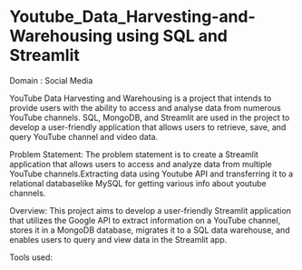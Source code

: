 # Youtube_Data_Harvesting-and-Warehousing using SQL and Streamlit
Domain : Social Media

YouTube Data Harvesting and Warehousing is a project that intends to provide users with the ability to access and analyse data from numerous YouTube channels. SQL, MongoDB, and Streamlit are used in the project to develop a user-friendly application that allows users to retrieve, save, and query YouTube channel and video data.

Problem Statement: The problem statement is to create a Streamlit application that allows users to access
and analyze data from multiple YouTube channels.Extracting data using Youtube API and transferring it to a relational databaselike MySQL for getting various info about youtube channels.

Overview:
This project aims to develop a user-friendly Streamlit application that utilizes the Google API to extract information on a YouTube channel, stores it in a MongoDB database, migrates it to a SQL data warehouse, and enables users to query and view data in the Streamlit app.

Tools used:
